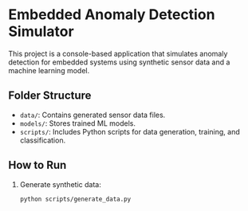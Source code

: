 # Embedded Anomaly Detection Simulator

This project is a console-based application that simulates anomaly detection for embedded systems using synthetic sensor data and a machine learning model.

## Folder Structure
- `data/`: Contains generated sensor data files.
- `models/`: Stores trained ML models.
- `scripts/`: Includes Python scripts for data generation, training, and classification.

## How to Run
1. Generate synthetic data:
   ```bash
   python scripts/generate_data.py
